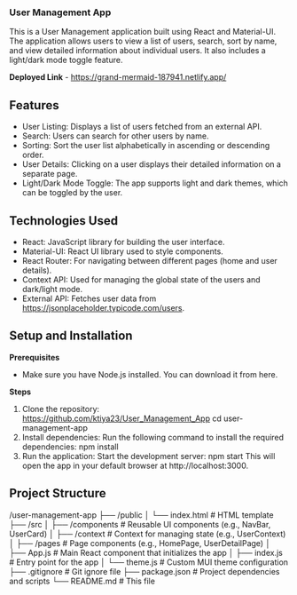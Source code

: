 ### User Management App

This is a User Management application built using React and Material-UI. The application allows users to view a list of users, search, sort by name, and view detailed information about individual users. It also includes a light/dark mode toggle feature.

**Deployed Link** - https://grand-mermaid-187941.netlify.app/

## Features

- User Listing: Displays a list of users fetched from an external API.
- Search: Users can search for other users by name.
- Sorting: Sort the user list alphabetically in ascending or descending order.
- User Details: Clicking on a user displays their detailed information on a separate page.
- Light/Dark Mode Toggle: The app supports light and dark themes, which can be toggled by the user.

## Technologies Used

- React: JavaScript library for building the user interface.
- Material-UI: React UI library used to style components.
- React Router: For navigating between different pages (home and user details).
- Context API: Used for managing the global state of the users and dark/light mode.
- External API: Fetches user data from https://jsonplaceholder.typicode.com/users.

## Setup and Installation

**Prerequisites**

- Make sure you have Node.js installed. You can download it from here.

**Steps**

1. Clone the repository: https://github.com/ktiya23/User_Management_App 
    cd user-management-app
2. Install dependencies: Run the following command to install the required dependencies:
    npm install
3. Run the application: Start the development server:
    npm start
This will open the app in your default browser at http://localhost:3000.

## Project Structure

/user-management-app
├── /public
│   └── index.html      # HTML template
├── /src
│   ├── /components     # Reusable UI components (e.g., NavBar, UserCard)
│   ├── /context        # Context for managing state (e.g., UserContext)
│   ├── /pages          # Page components (e.g., HomePage, UserDetailPage)
│   ├── App.js          # Main React component that initializes the app
│   ├── index.js        # Entry point for the app
│   └── theme.js        # Custom MUI theme configuration
├── .gitignore          # Git ignore file
├── package.json        # Project dependencies and scripts
└── README.md           # This file
